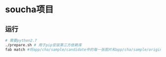 # soucha项目

## 运行
```bash
# 需要python2.7
./prepare.sh # 用于pip安装第三方依赖库
fab match #将app/cha/sample/candidate中的每一张图片和app/cha/sample/original中的图片对比, 并计算汉明距离
```